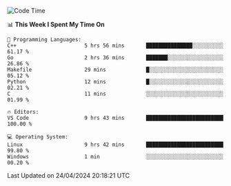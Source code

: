 
<!--START_SECTION:waka-->
![Code Time](http://img.shields.io/badge/Code%20Time-522%20hrs%2044%20mins-blue)

📊 **This Week I Spent My Time On** 

```text
💬 Programming Languages: 
C++                      5 hrs 56 mins       ███████████████░░░░░░░░░░   61.17 % 
Go                       2 hrs 36 mins       ███████░░░░░░░░░░░░░░░░░░   26.86 % 
Makefile                 29 mins             █░░░░░░░░░░░░░░░░░░░░░░░░   05.12 % 
Python                   12 mins             █░░░░░░░░░░░░░░░░░░░░░░░░   02.21 % 
C                        11 mins             ░░░░░░░░░░░░░░░░░░░░░░░░░   01.99 % 

🔥 Editors: 
VS Code                  9 hrs 43 mins       █████████████████████████   100.00 % 

💻 Operating System: 
Linux                    9 hrs 42 mins       █████████████████████████   99.80 % 
Windows                  1 min               ░░░░░░░░░░░░░░░░░░░░░░░░░   00.20 % 
```


 Last Updated on 24/04/2024 20:18:21 UTC
<!--END_SECTION:waka-->
